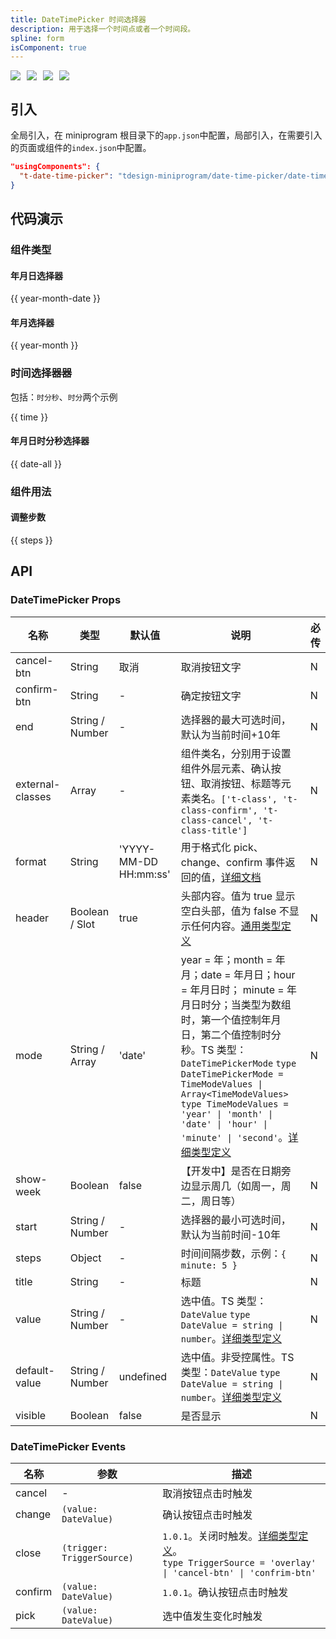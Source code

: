 ```yaml
---
title: DateTimePicker 时间选择器
description: 用于选择一个时间点或者一个时间段。
spline: form
isComponent: true
---
```


<span class="coverages-badge" style="margin-right: 10px"><img src="https://img.shields.io/badge/coverages%3A%20lines-94%25-blue" /></span><span class="coverages-badge" style="margin-right: 10px"><img src="https://img.shields.io/badge/coverages%3A%20functions-98%25-blue" /></span><span class="coverages-badge" style="margin-right: 10px"><img src="https://img.shields.io/badge/coverages%3A%20statements-94%25-blue" /></span><span class="coverages-badge" style="margin-right: 10px"><img src="https://img.shields.io/badge/coverages%3A%20branches-86%25-blue" /></span>

## 引入

全局引入，在 miniprogram 根目录下的`app.json`中配置，局部引入，在需要引入的页面或组件的`index.json`中配置。

```json
"usingComponents": {
  "t-date-time-picker": "tdesign-miniprogram/date-time-picker/date-time-picker"
}
```

## 代码演示

### 组件类型

#### 年月日选择器

{{ year-month-date }}

#### 年月选择器

{{ year-month }}

### 时间选择器器

包括：`时分秒`、`时分`两个示例

{{ time }}

#### 年月日时分秒选择器

{{ date-all }}

### 组件用法

#### 调整步数

{{ steps }}

## API

### DateTimePicker Props

 名称               | 类型              | 默认值                   | 说明                                                                                                                                                                                                                                                                                                                                                                              | 必传 
------------------|-----------------|-----------------------|---------------------------------------------------------------------------------------------------------------------------------------------------------------------------------------------------------------------------------------------------------------------------------------------------------------------------------------------------------------------------------|----
 cancel-btn       | String          | 取消                    | 取消按钮文字                                                                                                                                                                                                                                                                                                                                                                          | N  
 confirm-btn      | String          | -                     | 确定按钮文字                                                                                                                                                                                                                                                                                                                                                                          | N  
 end              | String / Number | -                     | 选择器的最大可选时间，默认为当前时间+10年                                                                                                                                                                                                                                                                                                                                                          | N  
 external-classes | Array           | -                     | 组件类名，分别用于设置组件外层元素、确认按钮、取消按钮、标题等元素类名。`['t-class', 't-class-confirm', 't-class-cancel', 't-class-title']`                                                                                                                                                                                                                                                                         | N  
 format           | String          | 'YYYY-MM-DD HH:mm:ss' | 用于格式化 pick、change、confirm 事件返回的值，[详细文档](https://day.js.org/docs/en/display/format)                                                                                                                                                                                                                                                                                              | N  
 header           | Boolean / Slot  | true                  | 头部内容。值为 true 显示空白头部，值为 false 不显示任何内容。[通用类型定义](https://github.com/Tencent/tdesign-miniprogram/blob/develop/src/common/common.ts)                                                                                                                                                                                                                                                 | N  
 mode             | String / Array  | 'date'                | year = 年；month = 年月；date = 年月日；hour = 年月日时； minute = 年月日时分；当类型为数组时，第一个值控制年月日，第二个值控制时分秒。TS 类型：`DateTimePickerMode` `type DateTimePickerMode = TimeModeValues \| Array<TimeModeValues> ` `type TimeModeValues = 'year' \| 'month' \| 'date' \| 'hour' \| 'minute' \| 'second'`。[详细类型定义](https://github.com/Tencent/tdesign-miniprogram/tree/develop/src/date-time-picker/type.ts) | N  
 show-week        | Boolean         | false                 | 【开发中】是否在日期旁边显示周几（如周一，周二，周日等）                                                                                                                                                                                                                                                                                                                                                    | N  
 start            | String / Number | -                     | 选择器的最小可选时间，默认为当前时间-10年                                                                                                                                                                                                                                                                                                                                                          | N  
 steps            | Object          | -                     | 时间间隔步数，示例：`{ minute: 5 }`                                                                                                                                                                                                                                                                                                                                                       | N  
 title            | String          | -                     | 标题                                                                                                                                                                                                                                                                                                                                                                              | N  
 value            | String / Number | -                     | 选中值。TS 类型：`DateValue` `type DateValue = string \| number`。[详细类型定义](https://github.com/Tencent/tdesign-miniprogram/tree/develop/src/date-time-picker/type.ts)                                                                                                                                                                                                                    | N  
 default-value    | String / Number | undefined             | 选中值。非受控属性。TS 类型：`DateValue` `type DateValue = string \| number`。[详细类型定义](https://github.com/Tencent/tdesign-miniprogram/tree/develop/src/date-time-picker/type.ts)                                                                                                                                                                                                              | N  
 visible          | Boolean         | false                 | 是否显示                                                                                                                                                                                                                                                                                                                                                                            | N  

### DateTimePicker Events

 名称      | 参数                         | 描述                                                                                                                                                                                           
---------|----------------------------|----------------------------------------------------------------------------------------------------------------------------------------------------------------------------------------------
 cancel  | \-                         | 取消按钮点击时触发                                                                                                                                                                                    
 change  | `(value: DateValue)`       | 确认按钮点击时触发                                                                                                                                                                                    
 close   | `(trigger: TriggerSource)` | `1.0.1`。关闭时触发。[详细类型定义](https://github.com/Tencent/tdesign-miniprogram/tree/develop/src/date-time-picker/type.ts)。<br/>`type TriggerSource = 'overlay' \| 'cancel-btn' \| 'confrim-btn'`<br/> 
 confirm | `(value: DateValue)`       | `1.0.1`。确认按钮点击时触发                                                                                                                                                                            
 pick    | `(value: DateValue)`       | 选中值发生变化时触发                                                                                                                                                                                   

